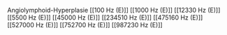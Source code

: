 Angiolymphoid-Hyperplasie
[[100 Hz (E)]]
[[1000 Hz (E)]]
[[12330 Hz (E)]]
[[5500 Hz (E)]]
[[45000 Hz (E)]]
[[234510 Hz (E)]]
[[475160 Hz (E)]]
[[527000 Hz (E)]]
[[752700 Hz (E)]]
[[987230 Hz (E)]]